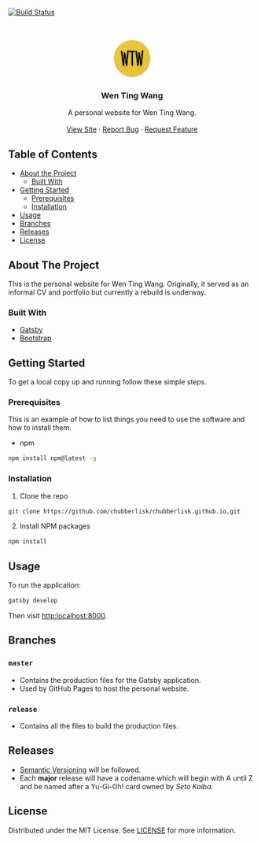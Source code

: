 [![Build Status](https://travis-ci.com/chubberlisk/chubberlisk.github.io.svg?branch=release-v2)](https://travis-ci.com/chubberlisk/chubberlisk.github.io)

<br />
<p align="center">
  <a href="https://github.com/chubberlisk/chubberlisk.github.io">
    <img src="static/icons/icon-512x512.png" alt="Logo" width="80" height="80">
  </a>

  <h3 align="center">Wen Ting Wang</h3>

  <p align="center">
    A personal website for Wen Ting Wang.
    <br />
    <br />
    <a href="https://wentingwang.co.uk">View Site</a>
    ·
    <a href="https://github.com/chubberlisk/chubberlisk.github.io/issues">Report Bug</a>
    ·
    <a href="https://github.com/chubberlisk/chubberlisk.github.io/issues">Request Feature</a>
  </p>
</p>

## Table of Contents

* [About the Project](#about-the-project)
  * [Built With](#built-with)
* [Getting Started](#getting-started)
  * [Prerequisites](#prerequisites)
  * [Installation](#installation)
* [Usage](#usage)
* [Branches](#branches)
* [Releases](#releases)
* [License](#license)

## About The Project

This is the personal website for Wen Ting Wang. Originally, it served as an informal CV and portfolio but currently a rebuild is underway.

### Built With

* [Gatsby](https://www.gatsbyjs.org/)
* [Bootstrap](https://getbootstrap.com/)


## Getting Started

To get a local copy up and running follow these simple steps.

### Prerequisites

This is an example of how to list things you need to use the software and how to install them.
* npm
```sh
npm install npm@latest -g
```

### Installation
 
1. Clone the repo
```sh
git clone https://github.com/chubberlisk/chubberlisk.github.io.git
```
2. Install NPM packages
```sh
npm install
```

## Usage

To run the application:
```sh
gatsby develop
```

Then visit [http:localhost:8000]().

## Branches

### `master`
- Contains the production files for the Gatsby application.
- Used by GitHub Pages to host the personal website.

### `release`
- Contains all the files to build the production files.

## Releases
- [Semantic Versioning](https://semver.org/) will be followed.
- Each **major** release will have a codename which will begin with A until Z and be named after a Yu-Gi-Oh! card owned by _Seto Kaiba_.

## License

Distributed under the MIT License. See [LICENSE](/LICENSE) for more information.
